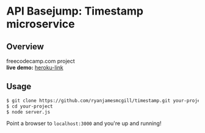 # API Basejump: Timestamp microservice


## Overview
freecodecamp.com project <br>
<strong>live demo:</strong> <a href="#">heroku-link</a>

## Usage

```bash
$ git clone https://github.com/ryanjamesmcgill/timestamp.git your-project
$ cd your-project
$ node server.js
```

Point a browser to `localhost:3000` and you're up and running!
